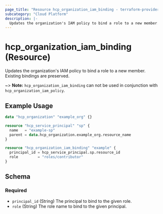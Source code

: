 ```yaml
---
page_title: "Resource hcp_organization_iam_binding - terraform-provider-hcp"
subcategory: "Cloud Platform"
description: |-
  Updates the organization's IAM policy to bind a role to a new member. Existing bindings are preserved.
---
```


# hcp_organization_iam_binding (Resource)

Updates the organization's IAM policy to bind a role to a new member. Existing bindings are preserved.

~> **Note:** `hcp_organization_iam_binding` can not be used in conjunction with
`hcp_organization_iam_policy`.

## Example Usage

```terraform
data "hcp_organization" "example_org" {}

resource "hcp_service_principal" "sp" {
  name   = "example-sp"
  parent = data.hcp_organization.example_org.resource_name
}

resource "hcp_organization_iam_binding" "example" {
  principal_id = hcp_service_principal.sp.resource_id
  role         = "roles/contributor"
}
```

<!-- schema generated by tfplugindocs -->
## Schema

### Required

- `principal_id` (String) The principal to bind to the given role.
- `role` (String) The role name to bind to the given principal.
